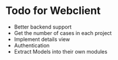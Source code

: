# Todo for Webclient

* Better backend support
* Get the number of cases in each project
* Implement details view
* Authentication
* Extract Models into their own modules


